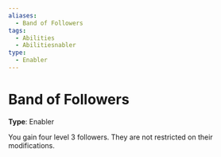 ```yaml
---
aliases:
  - Band of Followers
tags:
  - Abilities
  - Abilitiesnabler
type:
  - Enabler
---
```


# Band of Followers

**Type**: Enabler

You gain four level 3 followers. They are not restricted on their modifications.
